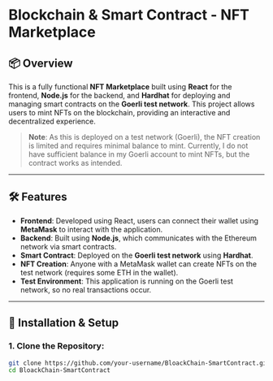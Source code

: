 # Blockchain & Smart Contract - NFT Marketplace

## 📦 Overview

This is a fully functional **NFT Marketplace** built using **React** for the frontend, **Node.js** for the backend, and **Hardhat** for deploying and managing smart contracts on the **Goerli test network**. This project allows users to mint NFTs on the blockchain, providing an interactive and decentralized experience.

> **Note**: As this is deployed on a test network (Goerli), the NFT creation is limited and requires minimal balance to mint. Currently, I do not have sufficient balance in my Goerli account to mint NFTs, but the contract works as intended.

---

## 🛠️ Features

- **Frontend**: Developed using React, users can connect their wallet using **MetaMask** to interact with the application.
- **Backend**: Built using **Node.js**, which communicates with the Ethereum network via smart contracts.
- **Smart Contract**: Deployed on the **Goerli test network** using **Hardhat**.
- **NFT Creation**: Anyone with a MetaMask wallet can create NFTs on the test network (requires some ETH in the wallet).
- **Test Environment**: This application is running on the Goerli test network, so no real transactions occur.

---

## 🔧 Installation & Setup

### **1. Clone the Repository**:

```bash
git clone https://github.com/your-username/BloackChain-SmartContract.git
cd BloackChain-SmartContract
